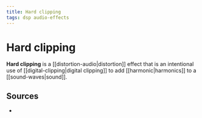 ```yaml
---
title: Hard clipping
tags: dsp audio-effects
---
```


# Hard clipping 

**Hard clipping** is a [[distortion-audio|distortion]] effect that is an intentional use of [[digital-clipping|digital clipping]] to add [[harmonic|harmonics]] to a [[sound-waves|sound]].

## Sources

- 
